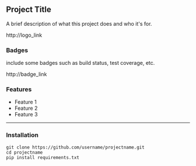 ## Project Title

A brief description of what this project does and who it's for.

http://logo_link

### Badges

include some badges such as build status, test coverage, etc.

http://badge_link

### Features
- Feature 1
- Feature 2
- Feature 3
---
### Installation

    git clone https://github.com/username/projectname.git
    cd projectname
    pip install requirements.txt